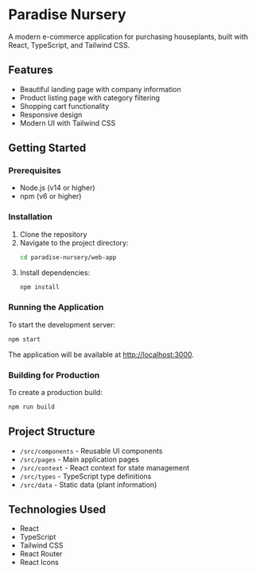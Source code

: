 # Paradise Nursery

A modern e-commerce application for purchasing houseplants, built with React, TypeScript, and Tailwind CSS.

## Features

- Beautiful landing page with company information
- Product listing page with category filtering
- Shopping cart functionality
- Responsive design
- Modern UI with Tailwind CSS

## Getting Started

### Prerequisites

- Node.js (v14 or higher)
- npm (v6 or higher)

### Installation

1. Clone the repository
2. Navigate to the project directory:
   ```bash
   cd paradise-nursery/web-app
   ```
3. Install dependencies:
   ```bash
   npm install
   ```

### Running the Application

To start the development server:

```bash
npm start
```

The application will be available at [http://localhost:3000](http://localhost:3000).

### Building for Production

To create a production build:

```bash
npm run build
```

## Project Structure

- `/src/components` - Reusable UI components
- `/src/pages` - Main application pages
- `/src/context` - React context for state management
- `/src/types` - TypeScript type definitions
- `/src/data` - Static data (plant information)

## Technologies Used

- React
- TypeScript
- Tailwind CSS
- React Router
- React Icons